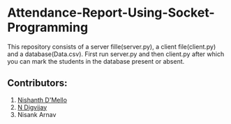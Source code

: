 # Attendance-Report-Using-Socket-Programming

This repository consists of a server fille(server.py), a client file(client.py) and a database(Data.csv). First run server.py and then client.py after which you can mark the students in the database present or absent.

## Contributors:
1.  [Nishanth D'Mello](https://github.com/nishanthdmello)
2.  [N Digvijay](https://github.com/ndigvijay)  
3.  Nisank Arnav
